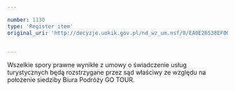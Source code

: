 ```yaml
---

number: 1130
type: 'Register item'
original_uri: 'http://decyzje.uokik.gov.pl/nd_wz_um.nsf/0/EA0E26538EF00D77C12572DD00329816?OpenDocument'


---
```


Wszelkie spory prawne wynikłe z umowy o świadczenie usług turystycznych będą rozstrzygane przez sąd właściwy ze względu na położenie siedziby Biura Podróży GO TOUR.
